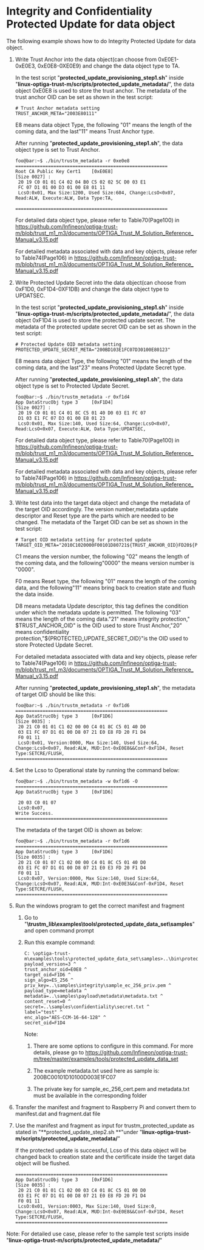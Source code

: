 # Integrity and Confidentiality Protected Update for data object

The following example shows how to do Integrity Protected Update for data object. 

1. Write Trust Anchor into the data object(can choose from 0xE0E1-0xE0E3, 0xE0E8-0XE0E9) and change the data object type to TA.

   In the test script "**protected_update_provisioning_step1.sh**" inside  "**linux-optiga-trust-m/scripts/protected_update_metadata/**", the data object 0xE0E8 is used to store the trust anchor. The metadata of the trust anchor OID can be set as shown in the test script: 

   ```console
   # Trust Anchor metadata setting
   TRUST_ANCHOR_META="2003E80111"
   ```

   E8 means data object Type, the following "01" means the length of the coming data, and the last"11" means Trust Anchor type.

   After running  "**protected_update_provisioning_step1.sh**", the data object type is set to Trust Anchor. 

   ```console
   foo@bar:~$ ./bin/trustm_metadata -r 0xe0e8
   ========================================================
   Root CA Public Key Cert1    [0xE0E8] 
   [Size 0027] : 
   	20 19 C0 01 01 C4 02 04 B0 C5 02 02 5C D0 03 E1 
   	FC 07 D1 01 00 D3 01 00 E8 01 11 
   	LcsO:0x01, Max Size:1200, Used Size:604, Change:LcsO<0x07, Read:ALW, Execute:ALW, Data Type:TA, 
   
   ========================================================
   ```

   For detailed data object type, please refer to Table70(Page100) in https://github.com/Infineon/optiga-trust-m/blob/trust_m1_m3/documents/OPTIGA_Trust_M_Solution_Reference_Manual_v3.15.pdf

   For detailed metadata associated with data and key objects, please refer to Table74(Page106) in https://github.com/Infineon/optiga-trust-m/blob/trust_m1_m3/documents/OPTIGA_Trust_M_Solution_Reference_Manual_v3.15.pdf

2. Write Protected Update Secret into the data object(can choose from 0xF1D0, 0xF1D4-0XF1DB) and change the data object type to UPDATSEC.

   In the test script "**protected_update_provisioning_step1.sh**" inside  "**linux-optiga-trust-m/scripts/protected_update_metadata/**", the data object 0xF1D4 is used to store the protected update secret. The metadata of the protected update secret OID can be set as shown in the test script: 

   ```console
   # Protected Update OID metadata setting
   PROTECTED_UPDATE_SECRET_META="200BD103E1FC07D30100E80123"
   ```

   E8 means data object Type, the following "01" means the length of the coming data, and the last"23" means Protected Update Secret type.

   After running  "**protected_update_provisioning_step1.sh**", the data object type is set to Protected Update Secret. 

   ```console
   foo@bar:~$ ./bin/trustm_metadata -r 0xf1d4
   App DataStrucObj type 3     [0xF1D4] 
   [Size 0027] : 
   	20 19 C0 01 01 C4 01 8C C5 01 40 D0 03 E1 FC 07 
   	D1 03 E1 FC 07 D3 01 00 E8 01 23 
   	LcsO:0x01, Max Size:140, Used Size:64, Change:LcsO<0x07, Read:LcsO<0x07, Execute:ALW, Data Type:UPDATSEC, 
   ```

   For detailed data object type, please refer to Table70(Page100) in https://github.com/Infineon/optiga-trust-m/blob/trust_m1_m3/documents/OPTIGA_Trust_M_Solution_Reference_Manual_v3.15.pdf

   For detailed metadata associated with data and key objects, please refer to Table74(Page106) in https://github.com/Infineon/optiga-trust-m/blob/trust_m1_m3/documents/OPTIGA_Trust_M_Solution_Reference_Manual_v3.15.pdf

3. Write test data into the target data object and change the metadata of the target OID accordingly. The version number,metadata update descriptor and Reset type are the parts which are needed to be changed. The metadata of the Target OID can be set as shown in the test script: 

   ```console
   # Target OID metadata setting for protected update 
   TARGET_OID_META="2010C1020000F00101D80721${TRUST_ANCHOR_OID}FD20${PROTECTED_UPDATE_SECRET_OID}"
   ```

   C1 means the version number, the following "02" means the length of the coming data, and the following"0000" the means version number is "0000".

   F0 means Reset type, the following "01" means the length of the coming data, and the following"11" means bring back to creation state and flush the data inside.

   D8 means metadata Update descriptor, this  tag  defines  the  condition  under  which  the  metadata update is permitted. The following "03" means the length of the coming data."21" means integrity protection," $TRUST_ANCHOR_OID" is the OID used to store Trust Anchor,"20" means confidentiality protection,"${PROTECTED_UPDATE_SECRET_OID}"is the OID used to store Protected Update Secret.

   For detailed metadata associated with data and key objects, please refer to Table74(Page106) in https://github.com/Infineon/optiga-trust-m/blob/trust_m1_m3/documents/OPTIGA_Trust_M_Solution_Reference_Manual_v3.15.pdf

   After running  "**protected_update_provisioning_step1.sh**", the metadata of target OID should be like this: 

   ```console
   foo@bar:~$ ./bin/trustm_metadata -r 0xf1d6 
   ========================================================
   App DataStrucObj type 3     [0xF1D6] 
   [Size 0035] : 
   	20 21 C0 01 01 C1 02 00 00 C4 01 8C C5 01 40 D0 
   	03 E1 FC 07 D1 01 00 D8 07 21 E0 E8 FD 20 F1 D4 
   	F0 01 11 
   	LcsO:0x01, Version:0000, Max Size:140, Used Size:64, Change:LcsO<0x07, Read:ALW, MUD:Int-0xE0E8&&Conf-0xF1D4, Reset Type:SETCRE/FLUSH,
   ========================================================
   ```

4. Set the Lcso to Operational state by running the command below:

   ```console
   foo@bar:~$ ./bin/trustm_metadata -w 0xf1d6 -O
   ========================================================
   App DataStrucObj type 3     [0xF1D6] 
   
   	20 03 C0 01 07 
   	LcsO:0x07, 
   Write Success.
   ========================================================
   ```

   The metadata of the target OID is shown as below:

   ```console
   foo@bar:~$ ./bin/trustm_metadata -r 0xf1d6 
   ========================================================
   App DataStrucObj type 3     [0xF1D6] 
   [Size 0035] : 
   	20 21 C0 01 07 C1 02 00 00 C4 01 8C C5 01 40 D0 
   	03 E1 FC 07 D1 01 00 D8 07 21 E0 E3 FD 20 F1 D4 
   	F0 01 11 
   	LcsO:0x07, Version:0000, Max Size:140, Used Size:64, Change:LcsO<0x07, Read:ALW, MUD:Int-0xE0E3&&Conf-0xF1D4, Reset Type:SETCRE/FLUSH,
   ========================================================
   ```

5. Run the windows program to get the correct manifest and fragment 

   1. Go to  "**\trustm_lib\examples\tools\protected_update_data_set\samples**" and open command prompt

   2. Run this example command:

      ```shell
      C: \optiga-trust-m\examples\tools\protected_update_data_set\samples>..\bin\protected_update_data_set.exe payload_version=3 ^
      trust_anchor_oid=E0E8 ^
      target_oid=F1D6 ^
      sign_algo=ES_256 ^
      priv_key=..\samples\integrity\sample_ec_256_priv.pem ^
      payload_type=metadata ^
      metadata=..\samples\payload\metadata\metadata.txt ^
      content_reset=0 ^
      secret=..\samples\confidentiality\secret.txt ^
      label="test" ^
      enc_algo="AES-CCM-16-64-128" ^
      secret_oid=F1D4
      ```

      Note:

      1. There are some options to configure in this command. For more details, please go to https://github.com/Infineon/optiga-trust-m/tree/master/examples/tools/protected_update_data_set

      2. The example metadata.txt used here as sample is: 200BC00101D10100D003E1FC07

      3. The private key for sample_ec_256_cert.pem and metadata.txt must be available in the corresponding folder

6. Transfer the manifest and fragment to Raspberry Pi and convert them to manifest.dat and fragment.dat file

7. Use the manifest and fragment as input for trustm_protected_update as stated in "**protected_update_step2.sh **"under "**linux-optiga-trust-m/scripts/protected_update_metadata/**"

   If the protected update is successful, Lcso of this data object will be changed back to creation state and the certificate inside the target data object will be flushed.

   ```console
   ========================================================
   App DataStrucObj type 3     [0xF1D6] 
   [Size 0035] : 
   	20 21 C0 01 01 C1 02 00 03 C4 01 8C C5 01 00 D0 
   	03 E1 FC 07 D1 01 00 D8 07 21 E0 E8 FD 20 F1 D4 
   	F0 01 11 
   	LcsO:0x01, Version:0003, Max Size:140, Used Size:0, Change:LcsO<0x07, Read:ALW, MUD:Int-0xE0E8&&Conf-0xF1D4, Reset Type:SETCRE/FLUSH, 
   ========================================================
   ```

Note: For detailed use case, please refer to the sample test scripts inside  "**linux-optiga-trust-m/scripts/protected_update_metadata/**"

